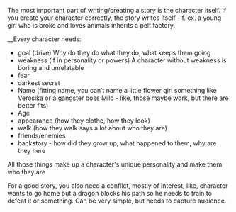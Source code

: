 The most important part of writing/creating a story is the character itself. If you create your character correctly, the story writes itself - f. ex. a young girl who is broke and loves animals inherits a pelt factory. 

__Every character needs:
- goal (drive)
   Why do they do what they do, what keeps them going
- weakness (if in personality or powers)
   A character without weakness is boring and unrelatable
- fear
- darkest secret
- Name (fitting name, you can’t name a little flower girl something like Verosika or a gangster boss Milo - like, those maybe work, but there are better fits)
- Age
- appearance (how they clothe, how they look)
- walk (how they walk says a lot about who they are)
- friends/enemies
- backstory - how did they grow up, what happened to them, why are they here

All those things make up a character's unique personality and make them who they are

For a good story, you also need a conflict, mostly of interest, like, character wants to go home but a dragon blocks his path so he needs to train to defeat it or something. Can be very simple, but needs to capture audience.


